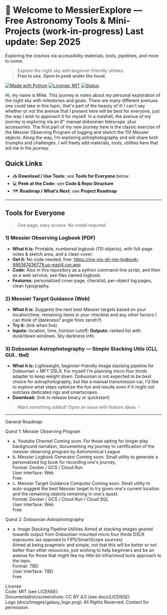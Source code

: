# 🌌 Welcome to MessierExplore — Free Astronomy Tools & Mini-Projects (work-in-progress)  Last update: Sep 2025
Exploring the cosmos via accessibility materials, tools, pipelines, and more to come.
> Explore the night sky with beginner-friendly utilities.  
> **Free to use. Open to peek under the hood.**

[![Made with Python](https://img.shields.io/badge/Python-3.11+-informational)]()
[![License: MIT](https://img.shields.io/badge/License-MIT-green.svg)]()
[![Status](https://img.shields.io/badge/status-active-blue)]()

Hi, my name is Mike. This journey is notes about my personal exploration of the night sky with milestones and goals. 
There are many different avenues one could take in this topic, that's part of the beauty of it! I can't say whether or not the avenue that I present here will be best for everyone, just the way I wish to approach it for myself. 
In a nutshell, the avenue of my journey is exploring via an 8" manual dobsonian telescope, plus accessories. 
The first part of my new journey here is the classic exercise of the Messier Observing Program of logging and sketch the 110 Messier objects.
Along the way, I’m exploring astrophotography and will share both triumphs and challenges.
I will freely add materials, tools, utilities here that aid me in the journey.

## Quick Links
- 📥 **Download / Use Tools:** see **Tools for Everyone** below
- 💻 **Peek at the Code:** see **Code & Repo Structure**
- 🗺️ **Roadmap / What’s Next:** see **Project Roadmap**

---

## Tools for Everyone

> One page, easy access. No install required.

### 1) Messier Observing Logbook (PDF)
- **What it is:** Printable, numbered logbook (110 objects), with full-page notes & sketch area, and a clean cover.
- **Get it:** No code needed, free: https://ms-ms-gh-me-logbook-696367436779.us-east4.run.app
- **Code:** Also in this repository as a python command-line script, and then as a web service; see files named logbook.
- **Features:** personalized cover page, checklist, per-object log pages, clean typography.

### 2) Messier Target Guidance (Web)
- **What it is:** Suggests the next best Messier targets based on your location/time, remaining items in your checklist and any other factors I can think of (darkness? angle from zenith?)
- **Try it:** (link when live)  
- **Inputs:** location, time, horizon cutoff; **Outputs:** ranked list with dusk/dawn windows. Sky darkness info.

### 3) Dobsonian Astrophotography — Simple Stacking Utils (CLI, GUI.. tbd)
- **What it is:** Lightweight, beginner-friendly image stacking pipeline for Dobsonian + MFT DSLR. For myself I'm planning micro four thirds adapter to keep weight down. Dobsonian is not expected to be best choice for astrophotography, but like a manual transmission car, I'd like to explore what steps optimize the fun and results even if it might not outclass dedicated rigs and smartscopes.
- **Download:** (link to release binary or quickstart)

> Want something added? Open an issue with feature ideas ✨

---


General Roadmap:

Quest 1: Messier Observing Program
-    a. Youtube Channel
        Coming soon. For those opting for longer play background narration, documenting my journey to certification of the messier observing program by Astronomical League
-    b. Messier Logbook Generator
        Coming soon. Small utility to generate a personalized log book for recording one's journey.<br>
        Format: Docker / GCS / Cloud Run<br>
        User interface: Web<br>
        Free
-    c. Messier Target Guidance Computer
        Coming soon. Small utility to auto-suggest the best Messier target to try given one's current location and the remaining objects remaining in one's quest.<br>
        Format: Docker / GCS / Cloud Run / Cloud SQL<br>
        User interface: Web<br>
        Free

Quest 2: Dobsonian Astrophotography
-    a. Image Stacking Pipeline Utilities
        Aimed at stacking images geared towards output from Dobsonian mounted micro four thirds DSLR exposures (as opposed to FIPS/SmartScope sources)<br>
        Aimed at being pragmatic and simple, not that this will be better or not better than other resources, just wishing to help beginners and be an avenue for those that might like my little bit infra/cloud tools approach to the topic.<br>
        Format: TBD<br>
        User interface: TBD<br>
        Free<br>

License<br>
Code: MIT (see LICENSE).<br>
Documentation/screenshots: CC BY 4.0 (see docs/LICENSE).<br>
Logo (docs/images/galaxy_logo.png): All Rights Reserved. Contact for permission.<br>


